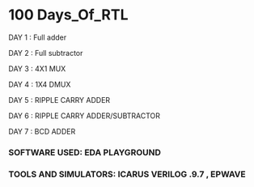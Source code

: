 # 100 Days_Of_RTL


DAY 1 : Full adder 

DAY 2 : Full subtractor

DAY 3 : 4X1 MUX

DAY 4 : 1X4 DMUX 

DAY 5 : RIPPLE CARRY ADDER

DAY 6 : RIPPLE CARRY ADDER/SUBTRACTOR 

DAY 7 : BCD ADDER







### SOFTWARE USED: EDA PLAYGROUND 
### TOOLS AND SIMULATORS: ICARUS VERILOG .9.7 , EPWAVE

